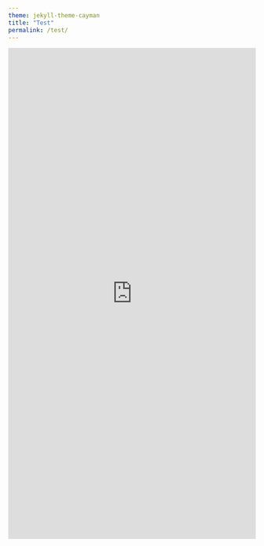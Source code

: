 ```yaml
---
theme: jekyll-theme-cayman
title: "Test"
permalink: /test/
---
```


<iframe id="igraph" align="left" scrolling="yes" style="border:none;" seamless="seamless" src="https:/zecellomaster.github.io/tprdatarepo//2020%20Euros/EuroTable.html" height="1000" width="100%"></iframe>

